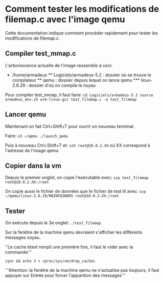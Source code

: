 # Comment tester les modifications de filemap.c avec l'image qemu

Cette documentation indique comment procéder rapidement pour tester les modifications de filemap.c.

## Compiler test_mmap.c

L'arborescence actuelle de l'image ressemble à ceci:
* /home/armadeus
** Logiciels/armadeus-5.2 : dossier où se trouve le compilateur
** qemu : dossier depuis lequel on lance qemu
*** linux-2.6.29 : dossier d'où on compile le noyau

Pour compiler test_mmap, il faut faire:
`cd Logiciels/armadeus-5.2
source armadeus_env.sh
arm-linux-gcc test_filemap.c -o test_filemap
`

## Lancer qemu

Maintenant on fait Ctrl+Shift+T pour ouvrir un nouveau terminal.

Faire:
`cd ~/qemu
./launch_qemu
`

Puis à nouveau Ctrl+Shift+T et:
`ssh root@10.0.2.XX` où XX correspond à l'adresse de l'image qemu

## Copier dans la vm

Depuis le premier onglet, on copie l'exécutable avec: 
`scp test_filemap root@10.0.2.XX:/root`

On copie aussi le fichier de données que le fichier de test lit avec:
`scp ~/qemu/linux-2.6.29/MAINTAINERS root@10.0.2.XX:/root`

## Tester
On exécute depuis le 3e onglet:
`./test_filemap`

Sur la fenêtre de la machine qemu devraient s'afficher les différents messages noyau.

''Le cache étant rempli une première fois, il faut le vider avec la commande:''

`sync && echo 3 > /proc/sys/vm/drop_caches`

'''Attention: la fenêtre de la machine qemu ne s'actualise pas toujours, il faut appuyer sur Entrée pour forcer l'apparition des messages'''